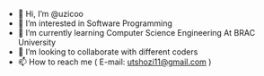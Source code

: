 - 👋 Hi, I’m @uzicoo
- 👀 I’m interested in Software Programming
- 🌱 I’m currently learning Computer Science Engineering At BRAC University
- 💞️ I’m looking to collaborate with different coders
- 📫 How to reach me ( E-mail: utshozi11@gmail.com  )

<!---
uzicoo/uzicoo is a ✨ special ✨ repository because its `README.md` (this file) appears on your GitHub profile.
You can click the Preview link to take a look at your changes.
--->
